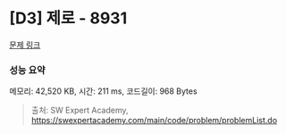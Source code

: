 # [D3] 제로 - 8931 

[문제 링크](https://swexpertacademy.com/main/code/problem/problemDetail.do?contestProbId=AW5jBWLq7jwDFATQ) 

### 성능 요약

메모리: 42,520 KB, 시간: 211 ms, 코드길이: 968 Bytes



> 출처: SW Expert Academy, https://swexpertacademy.com/main/code/problem/problemList.do